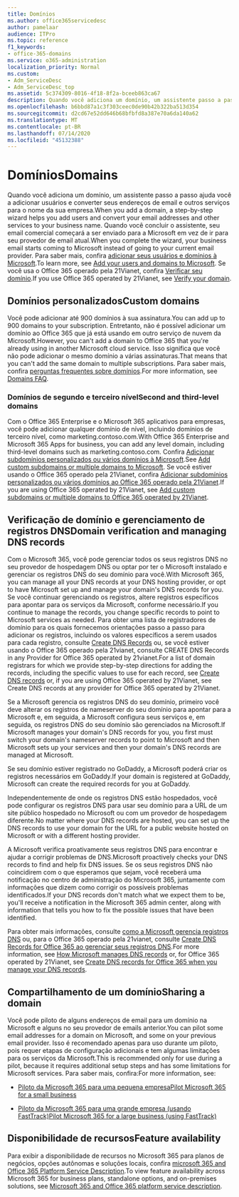 ```yaml
---
title: Domínios
ms.author: office365servicedesc
author: pamelaar
audience: ITPro
ms.topic: reference
f1_keywords:
- office-365-domains
ms.service: o365-administration
localization_priority: Normal
ms.custom:
- Adm_ServiceDesc
- Adm_ServiceDesc_top
ms.assetid: 5c374309-8016-4f18-8f2a-bceeb863ca67
description: Quando você adiciona um domínio, um assistente passo a passo ajuda você a adicionar usuários e converter seus endereços de email e outros serviços para o nome da sua empresa. Quando você concluir o assistente, seu email comercial começará a ser enviado para a Microsoft em vez de ir para seu provedor de email atual. Para saber mais, confira adicionar seus usuários e domínios à Microsoft. Se você usa o Office 365 operado pela 21Vianet, confira Verificar seu domínio.
ms.openlocfilehash: b6bbd87a1c3f303ceec0de90b42b322ba513d354
ms.sourcegitcommit: d2cd67e52dd646b68bfbfd8a387e70a6da140a62
ms.translationtype: MT
ms.contentlocale: pt-BR
ms.lasthandoff: 07/14/2020
ms.locfileid: "45132388"
---
```

# <a name="domains"></a><span data-ttu-id="4ea50-106">Domínios</span><span class="sxs-lookup"><span data-stu-id="4ea50-106">Domains</span></span>

<span data-ttu-id="4ea50-107">Quando você adiciona um domínio, um assistente passo a passo ajuda você a adicionar usuários e converter seus endereços de email e outros serviços para o nome da sua empresa.</span><span class="sxs-lookup"><span data-stu-id="4ea50-107">When you add a domain, a step-by-step wizard helps you add users and convert your email addresses and other services to your business name.</span></span> <span data-ttu-id="4ea50-108">Quando você concluir o assistente, seu email comercial começará a ser enviado para a Microsoft em vez de ir para seu provedor de email atual.</span><span class="sxs-lookup"><span data-stu-id="4ea50-108">When you complete the wizard, your business email starts coming to Microsoft instead of going to your current email provider.</span></span> <span data-ttu-id="4ea50-109">Para saber mais, confira [adicionar seus usuários e domínios à Microsoft](https://support.office.com/article/6383f56d-3d09-4dcb-9b41-b5f5a5efd611).</span><span class="sxs-lookup"><span data-stu-id="4ea50-109">To learn more, see [Add your users and domains to Microsoft](https://support.office.com/article/6383f56d-3d09-4dcb-9b41-b5f5a5efd611).</span></span> <span data-ttu-id="4ea50-110">Se você usa o Office 365 operado pela 21Vianet, confira [Verificar seu domínio](https://docs.microsoft.com/office365/admin/setup/add-domain).</span><span class="sxs-lookup"><span data-stu-id="4ea50-110">If you use Office 365 operated by 21Vianet, see [Verify your domain](https://docs.microsoft.com/office365/admin/setup/add-domain).</span></span>
  
## <a name="custom-domains"></a><span data-ttu-id="4ea50-111">Domínios personalizados</span><span class="sxs-lookup"><span data-stu-id="4ea50-111">Custom domains</span></span>

<span data-ttu-id="4ea50-112">Você pode adicionar até 900 domínios à sua assinatura.</span><span class="sxs-lookup"><span data-stu-id="4ea50-112">You can add up to 900 domains to your subscription.</span></span> <span data-ttu-id="4ea50-113">Entretanto, não é possível adicionar um domínio ao Office 365 que já está usando em outro serviço de nuvem da Microsoft.</span><span class="sxs-lookup"><span data-stu-id="4ea50-113">However, you can't add a domain to Office 365 that you're already using in another Microsoft cloud service.</span></span> <span data-ttu-id="4ea50-114">Isso significa que você não pode adicionar o mesmo domínio a várias assinaturas.</span><span class="sxs-lookup"><span data-stu-id="4ea50-114">That means that you can't add the same domain to multiple subscriptions.</span></span> <span data-ttu-id="4ea50-115">Para saber mais, confira [perguntas frequentes sobre domínios](https://support.office.com/article/Domains-FAQ-1272bad0-4bd4-4796-8005-67d6fb3afc5a).</span><span class="sxs-lookup"><span data-stu-id="4ea50-115">For more information, see [Domains FAQ](https://support.office.com/article/Domains-FAQ-1272bad0-4bd4-4796-8005-67d6fb3afc5a).</span></span>
  
### <a name="second-and-third-level-domains"></a><span data-ttu-id="4ea50-116">Domínios de segundo e terceiro nível</span><span class="sxs-lookup"><span data-stu-id="4ea50-116">Second and third-level domains</span></span>

<span data-ttu-id="4ea50-117">Com o Office 365 Enterprise e o Microsoft 365 aplicativos para empresas, você pode adicionar qualquer domínio de nível, incluindo domínios de terceiro nível, como marketing.contoso.com.</span><span class="sxs-lookup"><span data-stu-id="4ea50-117">With Office 365 Enterprise and Microsoft 365 Apps for business, you can add any level domain, including third-level domains such as marketing.contoso.com.</span></span> <span data-ttu-id="4ea50-118">Confira [Adicionar subdomínios personalizados ou vários domínios à Microsoft](https://docs.microsoft.com/office365/admin/setup/domains-faq).</span><span class="sxs-lookup"><span data-stu-id="4ea50-118">See [Add custom subdomains or multiple domains to Microsoft](https://docs.microsoft.com/office365/admin/setup/domains-faq).</span></span> <span data-ttu-id="4ea50-119">Se você estiver usando o Office 365 operado pela 21Vianet, confira [Adicionar subdomínios personalizados ou vários domínios ao Office 365 operado pela 21Vianet](https://docs.microsoft.com/office365/admin/setup/domains-faq).</span><span class="sxs-lookup"><span data-stu-id="4ea50-119">If you are using Office 365 operated by 21Vianet, see [Add custom subdomains or multiple domains to Office 365 operated by 21Vianet](https://docs.microsoft.com/office365/admin/setup/domains-faq).</span></span>
  
## <a name="domain-verification-and-managing-dns-records"></a><span data-ttu-id="4ea50-120">Verificação de domínio e gerenciamento de registros DNS</span><span class="sxs-lookup"><span data-stu-id="4ea50-120">Domain verification and managing DNS records</span></span>

<span data-ttu-id="4ea50-121">Com o Microsoft 365, você pode gerenciar todos os seus registros DNS no seu provedor de hospedagem DNS ou optar por ter o Microsoft instalado e gerenciar os registros DNS do seu domínio para você.</span><span class="sxs-lookup"><span data-stu-id="4ea50-121">With Microsoft 365, you can manage all your DNS records at your DNS hosting provider, or opt to have Microsoft set up and manage your domain's DNS records for you.</span></span> <span data-ttu-id="4ea50-122">Se você continuar gerenciando os registros, altere registros específicos para apontar para os serviços da Microsoft, conforme necessário.</span><span class="sxs-lookup"><span data-stu-id="4ea50-122">If you continue to manage the records, you change specific records to point to Microsoft services as needed.</span></span> <span data-ttu-id="4ea50-123">Para obter uma lista de registradores de domínio para os quais fornecemos orientações passo a passo para adicionar os registros, incluindo os valores específicos a serem usados para cada registro, consulte [Create DNS Records](https://docs.microsoft.com/office365/admin/get-help-with-domains/create-dns-records-at-any-dns-hosting-provider) ou, se você estiver usando o Office 365 operado pela 21vianet, consulte CREATE DNS Records in any Provider for Office 365 operated by 21vianet.</span><span class="sxs-lookup"><span data-stu-id="4ea50-123">For a list of domain registrars for which we provide step-by-step directions for adding the records, including the specific values to use for each record, see [Create DNS records](https://docs.microsoft.com/office365/admin/get-help-with-domains/create-dns-records-at-any-dns-hosting-provider) or, if you are using Office 365 operated by 21Vianet, see Create DNS records at any provider for Office 365 operated by 21Vianet.</span></span> 
  
<span data-ttu-id="4ea50-124">Se a Microsoft gerencia os registros DNS do seu domínio, primeiro você deve alterar os registros de nameserver do seu domínio para apontar para a Microsoft e, em seguida, a Microsoft configura seus serviços e, em seguida, os registros DNS do seu domínio são gerenciados na Microsoft.</span><span class="sxs-lookup"><span data-stu-id="4ea50-124">If Microsoft manages your domain's DNS records for you, you first must switch your domain's nameserver records to point to Microsoft and then Microsoft sets up your services and then your domain's DNS records are managed at Microsoft.</span></span>
  
<span data-ttu-id="4ea50-125">Se seu domínio estiver registrado no GoDaddy, a Microsoft poderá criar os registros necessários em GoDaddy.</span><span class="sxs-lookup"><span data-stu-id="4ea50-125">If your domain is registered at GoDaddy, Microsoft can create the required records for you at GoDaddy.</span></span> 
  
<span data-ttu-id="4ea50-126">Independentemente de onde os registros DNS estão hospedados, você pode configurar os registros DNS para usar seu domínio para a URL de um site público hospedado no Microsoft ou com um provedor de hospedagem diferente.</span><span class="sxs-lookup"><span data-stu-id="4ea50-126">No matter where your DNS records are hosted, you can set up the DNS records to use your domain for the URL for a public website hosted on Microsoft or with a different hosting provider.</span></span> 
  
<span data-ttu-id="4ea50-127">A Microsoft verifica proativamente seus registros DNS para encontrar e ajudar a corrigir problemas de DNS.</span><span class="sxs-lookup"><span data-stu-id="4ea50-127">Microsoft proactively checks your DNS records to find and help fix DNS issues.</span></span> <span data-ttu-id="4ea50-128">Se os seus registros DNS não coincidirem com o que esperamos que sejam, você receberá uma notificação no centro de administração do Microsoft 365, juntamente com informações que dizem como corrigir os possíveis problemas identificados.</span><span class="sxs-lookup"><span data-stu-id="4ea50-128">If your DNS records don't match what we expect them to be, you'll receive a notification in the Microsoft 365 admin center, along with information that tells you how to fix the possible issues that have been identified.</span></span>
  
<span data-ttu-id="4ea50-129">Para obter mais informações, consulte [como a Microsoft gerencia registros DNS](https://docs.microsoft.com/office365/admin/setup/domains-faq) ou, para o Office 365 operado pela 21vianet, consulte [Create DNS Records for Office 365 ao gerenciar seus registros DNS](https://docs.microsoft.com/office365/admin/services-in-china/create-dns-records-when-you-manage-your-dns-records).</span><span class="sxs-lookup"><span data-stu-id="4ea50-129">For more information, see [How Microsoft manages DNS records](https://docs.microsoft.com/office365/admin/setup/domains-faq) or, for Office 365 operated by 21Vianet, see [Create DNS records for Office 365 when you manage your DNS records](https://docs.microsoft.com/office365/admin/services-in-china/create-dns-records-when-you-manage-your-dns-records).</span></span>
  
## <a name="sharing-a-domain"></a><span data-ttu-id="4ea50-130">Compartilhamento de um domínio</span><span class="sxs-lookup"><span data-stu-id="4ea50-130">Sharing a domain</span></span>

<span data-ttu-id="4ea50-131">Você pode piloto de alguns endereços de email para um domínio na Microsoft e alguns no seu provedor de emails anterior.</span><span class="sxs-lookup"><span data-stu-id="4ea50-131">You can pilot some email addresses for a domain on Microsoft, and some on your previous email provider.</span></span> <span data-ttu-id="4ea50-132">Isso é recomendado apenas para uso durante um piloto, pois requer etapas de configuração adicionais e tem algumas limitações para os serviços da Microsoft.</span><span class="sxs-lookup"><span data-stu-id="4ea50-132">This is recommended only for use during a pilot, because it requires additional setup steps and has some limitations for Microsoft services.</span></span> <span data-ttu-id="4ea50-133">Para saber mais, confira:</span><span class="sxs-lookup"><span data-stu-id="4ea50-133">For more information, see:</span></span>
  
- [<span data-ttu-id="4ea50-134">Piloto da Microsoft 365 para uma pequena empresa</span><span class="sxs-lookup"><span data-stu-id="4ea50-134">Pilot Microsoft 365 for a small business</span></span>](https://support.office.com/article/39cee536-6a03-40cf-b9c1-f301bb6001d7)
    
- [<span data-ttu-id="4ea50-135">Piloto da Microsoft 365 para uma grande empresa (usando FastTrack)</span><span class="sxs-lookup"><span data-stu-id="4ea50-135">Pilot Microsoft 365 for a large business (using FastTrack)</span></span>](https://fasttrack.office.com/onboard)
    
## <a name="feature-availability"></a><span data-ttu-id="4ea50-136">Disponibilidade de recursos</span><span class="sxs-lookup"><span data-stu-id="4ea50-136">Feature availability</span></span>

<span data-ttu-id="4ea50-137">Para exibir a disponibilidade de recursos no Microsoft 365 para planos de negócios, opções autônomas e soluções locais, confira [microsoft 365 and Office 365 Platform Service Description](office-365-platform-service-description.md).</span><span class="sxs-lookup"><span data-stu-id="4ea50-137">To view feature availability across Microsoft 365 for business plans, standalone options, and on-premises solutions, see [Microsoft 365 and Office 365 platform service description](office-365-platform-service-description.md).</span></span>
  

